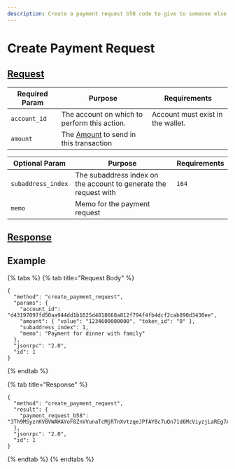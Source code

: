 ```yaml
---
description: Create a payment request b58 code to give to someone else
---
```


# Create Payment Request

## [Request](https://github.com/mobilecoinofficial/full-service/blob/main/full-service/src/json\_rpc/v2/api/request.rs#L86)

| Required Param | Purpose                                                                                                                                               | Requirements                      |
| -------------- | ----------------------------------------------------------------------------------------------------------------------------------------------------- | --------------------------------- |
| `account_id`   | The account on which to perform this action.                                                                                                          | Account must exist in the wallet. |
| `amount`       | The [Amount](https://github.com/mobilecoinofficial/full-service/blob/main/full-service/src/json\_rpc/v2/models/amount.rs) to send in this transaction |                                   |

| Optional Param     | Purpose                                                          | Requirements |
| ------------------ | ---------------------------------------------------------------- | ------------ |
| `subaddress_index` | The subaddress index on the account to generate the request with | `i64`        |
| `memo`             | Memo for the payment request                                     |              |

## [Response](https://github.com/mobilecoinofficial/full-service/blob/main/full-service/src/json\_rpc/v2/api/response.rs#L41)

## Example

{% tabs %}
{% tab title="Request Body" %}
```
{
  "method": "create_payment_request",
  "params": {
    "account_id": "d43197097fd50aa944dd1b1025d4818668a812f794f4fb4dcf2cab890d3430ee",
    "amount": { "value": "1234600000000", "token_id": "0" },
    "subaddress_index": 1,
    "memo": "Payment for dinner with family"
  },
  "jsonrpc": "2.0",
  "id": 1
}
```
{% endtab %}

{% tab title="Response" %}
```
{
  "method": "create_payment_request",
  "result": {
    "payment_request_b58": "3Th9MSyznKV8VWAHAYoF8ZnVVunaTcMjRTnXvtzqeJPfAY8c7uQn71d6McViyzjLaREg7AppT7quDmBRG5E48csVhhzF4TEn1tw9Ekwr2hrq57A8cqR6sqpNC47mF7kHe",
  },
  "jsonrpc": "2.0",
  "id": 1
}
```
{% endtab %}
{% endtabs %}
